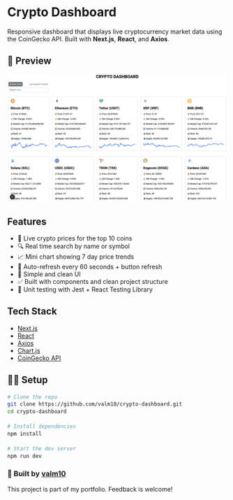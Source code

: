 # Crypto Dashboard

Responsive dashboard that displays live cryptocurrency market data using the CoinGecko API. Built with **Next.js**, **React**, and **Axios**.

## 📸 Preview

![screenshot](crypto-dashboard/public/screenshot.png)

## Features

- 🔄 Live crypto prices for the top 10 coins
- 🔍 Real time search by name or symbol
- 📈 Mini chart showing 7 day price trends
- 🔁 Auto-refresh every 60 seconds + button refresh
- 📱 Simple and clean UI
- ✅ Built with components and clean project structure
- 🧪 Unit testing with Jest + React Testing Library

## Tech Stack

- [Next.js](https://nextjs.org/)
- [React](https://react.dev/)
- [Axios](https://axios-http.com/)
- [Chart.js](https://www.chartjs.org/)
- [CoinGecko API](https://www.coingecko.com/en/api)

## 🧑‍💻 Setup

```bash
# Clone the repo
git clone https://github.com/valm10/crypto-dashboard.git
cd crypto-dashboard

# Install dependencies
npm install

# Start the dev server
npm run dev
```

### 💼 Built by [valm10](https://github.com/valm10)

This project is part of my portfolio. Feedback is welcome!
